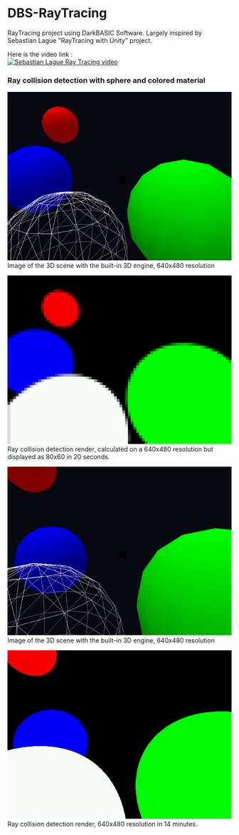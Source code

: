 # DBS-RayTracing
RayTracing project using DarkBASIC Software. Largely inspired by Sebastian Lague "RayTracing with Unity" project.

Here is the video link : <br/>
[![Sebastian Lague Ray Tracing video](https://img.youtube.com/vi/Qz0KTGYJtUk/0.jpg)](https://www.youtube.com/watch?v=Qz0KTGYJtUk)

### Ray collision detection with sphere and colored material
![1-Colored Spheres 3D](images/1_colored_spheres_3D.bmp) <br/>
Image of the 3D scene with the built-in 3D engine, 640x480 resolution

![1-Colored Spheres Preview](images/1_colored_spheres_preview.bmp) <br/>
Ray collision detection render, calculated on a 640x480 resolution but displayed as 80x60 in 20 seconds.

![2-Colored Spheres 3D](images/2_colored_spheres_3D.bmp) <br/>
Image of the 3D scene with the built-in 3D engine, 640x480 resolution

![2-Colored Spheres Render](images/2_colored_spheres_render.bmp) <br/>
Ray collision detection render, 640x480 resolution in 14 minutes.
